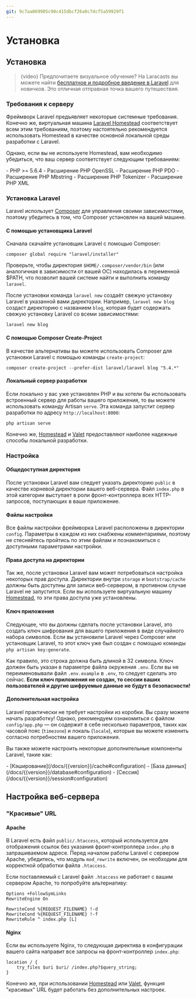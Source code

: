 ```yaml
---
git: 9c7aa069905c90c415dbcf26a0c7dcf5a59929f1
---
```


# Установка

<a name="installation"></a>
## Установка

> {video} Предпочитаете визуальное обучение? На Laracasts вы можете найти [бесплатное и подробное введение в Laravel](https://laracasts.com/series/laravel-from-scratch-2017) для новичков. Это отличная отправная точка вашего путешествия.

<a name="server-requirements"></a>
### Требования к серверу

Фреймворк Laravel предъявляет некоторые системные требования. Конечно же, виртуальная машина [Laravel Homestead](/docs/{{version}}/homestead) соответствует всем этим требованиям, поэтому настоятельно рекомендуется использовать Homestead в качестве основной локальной среды разработки с Laravel.

Однако, если вы не используете Homestead, вам необходимо убедиться, что ваш сервер соответствует следующим требованиям:

<div class="content-list" markdown="1">
- PHP >= 5.6.4
- Расширение PHP OpenSSL 
- Расширение PHP PDO 
- Расширение PHP Mbstring
- Расширение PHP Tokenizer
- Расширение PHP XML
</div>

<a name="installing-laravel"></a>
### Установка Laravel

Laravel использует [Composer](https://getcomposer.org) для управления своими зависимостями, поэтому убедитесь в том, что Composer установлен на вашей машине.

#### С помощью установщика Laravel

Сначала скачайте установщик Laravel с помощью Composer:

    composer global require "laravel/installer"

Проверьте, чтобы директория `$HOME/.composer/vendor/bin` (или аналогичная в зависимости от вашей ОС) находилась в переменной $PATH, что позволит вашей системе найти и выполнить команду `laravel`.

После установки команда `laravel new` создаёт свежую установку Laravel в указанной вами директории. Например, `laravel new blog` создаст директорию с названием `blog`, которая будет содержать свежую установку Laravel со всеми зависимостями:

    laravel new blog

#### С помощью Composer Create-Project

В качестве альтернативы вы можете использовать Composer для установки Laravel с помощью команды `create-project`:

    composer create-project --prefer-dist laravel/laravel blog "5.4.*"

#### Локальный сервер разработки

Если локально у вас уже установлен PHP и вы хотели бы использовать встроенный сервер для работы вашего приложения, то вы можете использовать команду Artisan `serve`. Эта команда запустит сервер разработки по адресу `http://localhost:8000`:

    php artisan serve

Конечно же, [Homestead](/docs/{{version}}/homestead) и [Valet](/docs/{{version}}/valet) предоставляют наиболее надежные способы локальной разработки.

<a name="configuration"></a>
### Настройка

#### Общедоступная директория

После установки Laravel вам следует указать директорию `public` в качестве корневой директории вашего веб-сервера. Файл `index.php` в этой категории выступает в роли фронт-контроллера всех HTTP-запросов, поступающих в ваше приложение.

#### Файлы настройки

Все файлы настройки фреймворка Laravel расположены в директории `config`. Параметры в каждом из них снабжены комментариями, поэтому не стесняйтесь пройтись по этим файлам и познакомиться с доступными параметрами настройки.

#### Права доступа на директории

Так же, после установки Laravel вам может потребоваться настройка некоторых прав доступа. Директории внутри `storage` и `bootstrap/cache` должны быть доступны для записи веб-сервером, в противном случае Laravel не запустится. Если вы используете виртуальную машину [Homestead](/docs/{{version}}/homestead), то эти права доступа уже установлены.

#### Ключ приложения

Следующее, что вы должны сделать после установки Laravel, это создать ключ шифрования для вашего приложения в виде случайного набора символов. Если вы установили Laravel через Composer или установщик Laravel, то этот ключ уже был создан с помощью команды `php artisan key:generate`.

Как правило, это строка должна быть длиной в 32 символа. Ключ должен быть указан в параметре файла окружения `.env`. Если вы не переименовывали файл `.env.example` в `.env`, то следует сделать это сейчас. **Если ключ приложения не создан, то сессии ваших пользователей и другие шифруемые данные не будут в безопасности!**

#### Дополнительная настройка

Laravel практически не требует настройки из коробки. Вы сразу можете начать разработку! Однако, рекомендуем ознакомиться с файлом `config/app.php` — он содержит в себе несколько параметров, таких как часовой пояс (`timezone`) и локаль (`locale`), которые вы можете изменить согласно потребностям вашего приложения.

Вы также можете настроить некоторые дополнительные компоненты Laravel, такие как:

<div class="content-list" markdown="1">
- [Кэширование](/docs/{{version}}/cache#configuration)
- [База данных](/docs/{{version}}/database#configuration)
- [Сессия](/docs/{{version}}/session#configuration)
</div>

<a name="web-server-configuration"></a>
## Настройка веб-сервера

<a name="pretty-urls"></a>
### "Красивые" URL

#### Apache

В Laravel есть файл `public/.htaccess`, который используется для отображения ссылок без указания фронт-контроллера `index.php` в запрашиваемом адресе. Перед началом работы Laravel с сервером Apache, убедитесь, что модуль `mod_rewrite` включен, он необходим для корректной обработки файла `.htaccess`.

Если поставляемый с Laravel файл `.htaccess` не работает с вашим сервером Apache, то попробуйте альтернативу:

    Options +FollowSymLinks
    RewriteEngine On

    RewriteCond %{REQUEST_FILENAME} !-d
    RewriteCond %{REQUEST_FILENAME} !-f
    RewriteRule ^ index.php [L]

#### Nginx

Если вы используете Nginx, то следующая директива в конфигурации вашего сайта направит все запросы на фронт-контроллер `index.php`:

    location / {
        try_files $uri $uri/ /index.php?$query_string;
    }

Конечно же, при использовании [Homestead](/docs/{{version}}/homestead) или [Valet](/docs/{{version}}/valet), функция "красивых" URL будет работать без дополнительных настроек.
